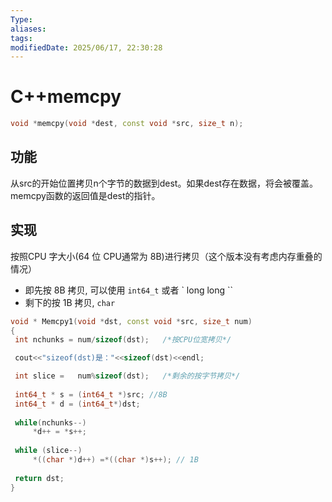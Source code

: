 ```yaml
---
Type:
aliases: 
tags: 
modifiedDate: 2025/06/17, 22:30:28
---
```


# C++memcpy

```cpp
void *memcpy(void *dest, const void *src, size_t n);
```

## 功能

从src的开始位置拷贝n个字节的数据到dest。如果dest存在数据，将会被覆盖。memcpy函数的返回值是dest的指针。

## 实现

按照CPU 字大小(64 位 CPU通常为 8B)进行拷贝（这个版本没有考虑内存重叠的情况）

- 即先按 8B 拷贝, 可以使用 `int64_t` 或者 ` long long ``
- 剩下的按 1B 拷贝, `char`

```cpp
void * Memcpy1(void *dst, const void *src, size_t num)
{
 int nchunks = num/sizeof(dst);   /*按CPU位宽拷贝*/

 cout<<"sizeof(dst)是："<<sizeof(dst)<<endl;

 int slice =   num%sizeof(dst);   /*剩余的按字节拷贝*/
 
 int64_t * s = (int64_t *)src; //8B
 int64_t * d = (int64_t*)dst;
 
 while(nchunks--)
     *d++ = *s++;
     
 while (slice--)
     *((char *)d++) =*((char *)s++); // 1B
     
 return dst;
}
```
